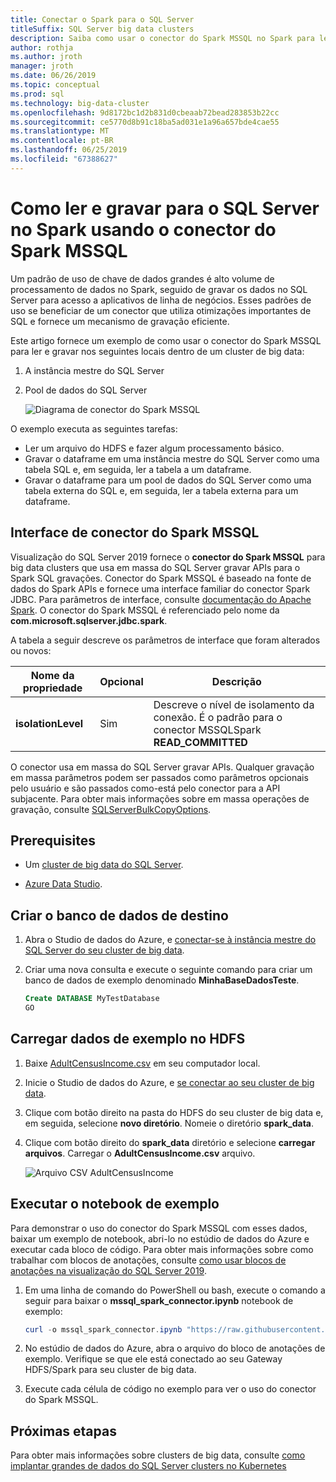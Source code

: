 ```yaml
---
title: Conectar o Spark para o SQL Server
titleSuffix: SQL Server big data clusters
description: Saiba como usar o conector do Spark MSSQL no Spark para leitura e gravação para o SQL Server.
author: rothja
ms.author: jroth
manager: jroth
ms.date: 06/26/2019
ms.topic: conceptual
ms.prod: sql
ms.technology: big-data-cluster
ms.openlocfilehash: 9d8172bc1d2b831d0cbeaab72bead283853b22cc
ms.sourcegitcommit: ce5770d8b91c18ba5ad031e1a96a657bde4cae55
ms.translationtype: MT
ms.contentlocale: pt-BR
ms.lasthandoff: 06/25/2019
ms.locfileid: "67388627"
---
```

# <a name="how-to-read-and-write-to-sql-server-from-spark-using-the-mssql-spark-connector"></a>Como ler e gravar para o SQL Server no Spark usando o conector do Spark MSSQL

Um padrão de uso de chave de dados grandes é alto volume de processamento de dados no Spark, seguido de gravar os dados no SQL Server para acesso a aplicativos de linha de negócios. Esses padrões de uso se beneficiar de um conector que utiliza otimizações importantes de SQL e fornece um mecanismo de gravação eficiente.

Este artigo fornece um exemplo de como usar o conector do Spark MSSQL para ler e gravar nos seguintes locais dentro de um cluster de big data:

1. A instância mestre do SQL Server
1. Pool de dados do SQL Server

   ![Diagrama de conector do Spark MSSQL](./media/spark-mssql-connector/mssql-spark-connector-diagram.png)

O exemplo executa as seguintes tarefas:

- Ler um arquivo do HDFS e fazer algum processamento básico.
- Gravar o dataframe em uma instância mestre do SQL Server como uma tabela SQL e, em seguida, ler a tabela a um dataframe.
- Gravar o dataframe para um pool de dados do SQL Server como uma tabela externa do SQL e, em seguida, ler a tabela externa para um dataframe.

## <a name="mssql-spark-connector-interface"></a>Interface de conector do Spark MSSQL

Visualização do SQL Server 2019 fornece o **conector do Spark MSSQL** para big data clusters que usa em massa do SQL Server gravar APIs para o Spark SQL gravações. Conector do Spark MSSQL é baseado na fonte de dados do Spark APIs e fornece uma interface familiar do conector Spark JDBC. Para parâmetros de interface, consulte [documentação do Apache Spark](http://spark.apache.org/docs/latest/sql-data-sources-jdbc.html). O conector do Spark MSSQL é referenciado pelo nome da **com.microsoft.sqlserver.jdbc.spark**.

A tabela a seguir descreve os parâmetros de interface que foram alterados ou novos:

| Nome da propriedade | Opcional | Descrição |
|---|---|---|
| **isolationLevel** | Sim | Descreve o nível de isolamento da conexão. É o padrão para o conector MSSQLSpark **READ_COMMITTED** |

O conector usa em massa do SQL Server gravar APIs. Qualquer gravação em massa parâmetros podem ser passados como parâmetros opcionais pelo usuário e são passados como-está pelo conector para a API subjacente. Para obter mais informações sobre em massa operações de gravação, consulte [SQLServerBulkCopyOptions]( ../connect/jdbc/using-bulk-copy-with-the-jdbc-driver.md#sqlserverbulkcopyoptions).

## <a name="prerequisites"></a>Prerequisites

- Um [cluster de big data do SQL Server](deploy-get-started.md).

- [Azure Data Studio](../azure-data-studio/download.md).

## <a name="create-the-target-database"></a>Criar o banco de dados de destino

1. Abra o Studio de dados do Azure, e [conectar-se à instância mestre do SQL Server do seu cluster de big data](connect-to-big-data-cluster.md).

1. Criar uma nova consulta e execute o seguinte comando para criar um banco de dados de exemplo denominado **MinhaBaseDadosTeste**.

   ```sql
   Create DATABASE MyTestDatabase
   GO
   ```

## <a name="load-sample-data-into-hdfs"></a>Carregar dados de exemplo no HDFS

1. Baixe [AdultCensusIncome.csv](https://amldockerdatasets.azureedge.net/AdultCensusIncome.csv) em seu computador local.

1. Inicie o Studio de dados do Azure, e [se conectar ao seu cluster de big data](connect-to-big-data-cluster.md).

1. Clique com botão direito na pasta do HDFS do seu cluster de big data e, em seguida, selecione **novo diretório**. Nomeie o diretório **spark_data**.

1. Clique com botão direito do **spark_data** diretório e selecione **carregar arquivos**. Carregar o **AdultCensusIncome.csv** arquivo.

   ![Arquivo CSV AdultCensusIncome](./media/spark-mssql-connector/spark_data.png)

## <a name="run-the-sample-notebook"></a>Executar o notebook de exemplo

Para demonstrar o uso do conector do Spark MSSQL com esses dados, baixar um exemplo de notebook, abri-lo no estúdio de dados do Azure e executar cada bloco de código. Para obter mais informações sobre como trabalhar com blocos de anotações, consulte [como usar blocos de anotações na visualização do SQL Server 2019](notebooks-guidance.md).

1. Em uma linha de comando do PowerShell ou bash, execute o comando a seguir para baixar o **mssql_spark_connector.ipynb** notebook de exemplo:

   ```PowerShell
   curl -o mssql_spark_connector.ipynb "https://raw.githubusercontent.com/Microsoft/sql-server-samples/master/samples/features/sql-big-data-cluster/spark/spark_to_sql/mssql_spark_connector.ipynb"
   ```

1. No estúdio de dados do Azure, abra o arquivo do bloco de anotações de exemplo. Verifique se que ele está conectado ao seu Gateway HDFS/Spark para seu cluster de big data.

1. Execute cada célula de código no exemplo para ver o uso do conector do Spark MSSQL.

## <a name="next-steps"></a>Próximas etapas

Para obter mais informações sobre clusters de big data, consulte [como implantar grandes de dados do SQL Server clusters no Kubernetes](deployment-guidance.md)